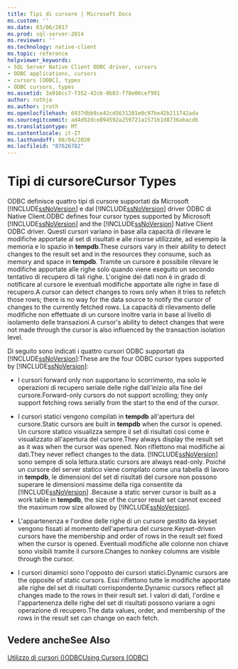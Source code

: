 ```yaml
---
title: Tipi di cursore | Microsoft Docs
ms.custom: ''
ms.date: 03/06/2017
ms.prod: sql-server-2014
ms.reviewer: ''
ms.technology: native-client
ms.topic: reference
helpviewer_keywords:
- SQL Server Native Client ODBC driver, cursors
- ODBC applications, cursors
- cursors [ODBC], types
- ODBC cursors, types
ms.assetid: 3a916cc7-f352-42cb-8b83-f78e06cef991
author: rothja
ms.author: jroth
ms.openlocfilehash: 6937dbb9ce42cd5631201e0c97be42b211742ada
ms.sourcegitcommit: ad4d92dce894592a259721a1571b1d8736abacdb
ms.translationtype: MT
ms.contentlocale: it-IT
ms.lasthandoff: 08/04/2020
ms.locfileid: "87626782"
---
```

# <a name="cursor-types"></a><span data-ttu-id="265f6-102">Tipi di cursore</span><span class="sxs-lookup"><span data-stu-id="265f6-102">Cursor Types</span></span>
  <span data-ttu-id="265f6-103">ODBC definisce quattro tipi di cursore supportati da Microsoft [!INCLUDE[ssNoVersion](../../includes/ssnoversion-md.md)] e dal [!INCLUDE[ssNoVersion](../../includes/ssnoversion-md.md)] driver ODBC di Native Client.</span><span class="sxs-lookup"><span data-stu-id="265f6-103">ODBC defines four cursor types supported by Microsoft [!INCLUDE[ssNoVersion](../../includes/ssnoversion-md.md)] and the [!INCLUDE[ssNoVersion](../../includes/ssnoversion-md.md)] Native Client ODBC driver.</span></span> <span data-ttu-id="265f6-104">Questi cursori variano in base alla capacità di rilevare le modifiche apportate al set di risultati e alle risorse utilizzate, ad esempio la memoria e lo spazio in **tempdb**.</span><span class="sxs-lookup"><span data-stu-id="265f6-104">These cursors vary in their ability to detect changes to the result set and in the resources they consume, such as memory and space in **tempdb**.</span></span> <span data-ttu-id="265f6-105">Tramite un cursore è possibile rilevare le modifiche apportate alle righe solo quando viene eseguito un secondo tentativo di recupero di tali righe. L'origine dei dati non è in grado di notificare al cursore le eventuali modifiche apportate alle righe in fase di recupero.</span><span class="sxs-lookup"><span data-stu-id="265f6-105">A cursor can detect changes to rows only when it tries to refetch those rows; there is no way for the data source to notify the cursor of changes to the currently fetched rows.</span></span> <span data-ttu-id="265f6-106">La capacità di rilevamento delle modifiche non effettuate di un cursore inoltre varia in base al livello di isolamento delle transazioni.</span><span class="sxs-lookup"><span data-stu-id="265f6-106">A cursor's ability to detect changes that were not made through the cursor is also influenced by the transaction isolation level.</span></span>  
  
 <span data-ttu-id="265f6-107">Di seguito sono indicati i quattro cursori ODBC supportati da [!INCLUDE[ssNoVersion](../../includes/ssnoversion-md.md)]:</span><span class="sxs-lookup"><span data-stu-id="265f6-107">These are the four ODBC cursor types supported by [!INCLUDE[ssNoVersion](../../includes/ssnoversion-md.md)]:</span></span>  
  
-   <span data-ttu-id="265f6-108">I cursori forward only non supportano lo scorrimento, ma solo le operazioni di recupero seriale delle righe dall'inizio alla fine del cursore.</span><span class="sxs-lookup"><span data-stu-id="265f6-108">Forward-only cursors do not support scrolling; they only support fetching rows serially from the start to the end of the cursor.</span></span>  
  
-   <span data-ttu-id="265f6-109">I cursori statici vengono compilati in **tempdb** all'apertura del cursore.</span><span class="sxs-lookup"><span data-stu-id="265f6-109">Static cursors are built in **tempdb** when the cursor is opened.</span></span> <span data-ttu-id="265f6-110">Un cursore statico visualizza sempre il set di risultati così come è visualizzato all'apertura del cursore.</span><span class="sxs-lookup"><span data-stu-id="265f6-110">They always display the result set as it was when the cursor was opened.</span></span> <span data-ttu-id="265f6-111">Non riflettono mai modifiche ai dati.</span><span class="sxs-lookup"><span data-stu-id="265f6-111">They never reflect changes to the data.</span></span> [!INCLUDE[ssNoVersion](../../includes/ssnoversion-md.md)] <span data-ttu-id="265f6-112">sono sempre di sola lettura.</span><span class="sxs-lookup"><span data-stu-id="265f6-112">static cursors are always read-only.</span></span> <span data-ttu-id="265f6-113">Poiché un cursore del server statico viene compilato come una tabella di lavoro in **tempdb**, le dimensioni del set di risultati del cursore non possono superare le dimensioni massime della riga consentite da [!INCLUDE[ssNoVersion](../../includes/ssnoversion-md.md)] .</span><span class="sxs-lookup"><span data-stu-id="265f6-113">Because a static server cursor is built as a work table in **tempdb**, the size of the cursor result set cannot exceed the maximum row size allowed by [!INCLUDE[ssNoVersion](../../includes/ssnoversion-md.md)].</span></span>  
  
-   <span data-ttu-id="265f6-114">L'appartenenza e l'ordine delle righe di un cursore gestito da keyset vengono fissati al momento dell'apertura del cursore.</span><span class="sxs-lookup"><span data-stu-id="265f6-114">Keyset-driven cursors have the membership and order of rows in the result set fixed when the cursor is opened.</span></span> <span data-ttu-id="265f6-115">Eventuali modifiche alle colonne non chiave sono visibili tramite il cursore.</span><span class="sxs-lookup"><span data-stu-id="265f6-115">Changes to nonkey columns are visible through the cursor.</span></span>  
  
-   <span data-ttu-id="265f6-116">I cursori dinamici sono l'opposto dei cursori statici.</span><span class="sxs-lookup"><span data-stu-id="265f6-116">Dynamic cursors are the opposite of static cursors.</span></span> <span data-ttu-id="265f6-117">Essi riflettono tutte le modifiche apportate alle righe del set di risultati corrispondente.</span><span class="sxs-lookup"><span data-stu-id="265f6-117">Dynamic cursors reflect all changes made to the rows in their result set.</span></span> <span data-ttu-id="265f6-118">I valori di dati, l'ordine e l'appartenenza delle righe del set di risultati possono variare a ogni operazione di recupero.</span><span class="sxs-lookup"><span data-stu-id="265f6-118">The data values, order, and membership of the rows in the result set can change on each fetch.</span></span>  
  
## <a name="see-also"></a><span data-ttu-id="265f6-119">Vedere anche</span><span class="sxs-lookup"><span data-stu-id="265f6-119">See Also</span></span>  
 [<span data-ttu-id="265f6-120">Utilizzo di cursori &#40;&#41;ODBC</span><span class="sxs-lookup"><span data-stu-id="265f6-120">Using Cursors &#40;ODBC&#41;</span></span>](using-cursors-odbc.md)  
  
  
